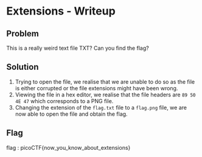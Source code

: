 # Extensions - Writeup

## Problem
This is a really weird text file TXT? Can you find the flag?

## Solution
1. Trying to open the file, we realise that we are unable to do so as the file is either corrupted or the file extensions might have been wrong. 
2. Viewing the file in a hex editor, we realise that the file headers are `89 50 4E 47` which corresponds to a PNG file. 
3. Changing the extension of the `flag.txt` file to a `flag.png` file, we are now able to open the file and obtain the flag. 

## Flag
flag : picoCTF{now_you_know_about_extensions}
